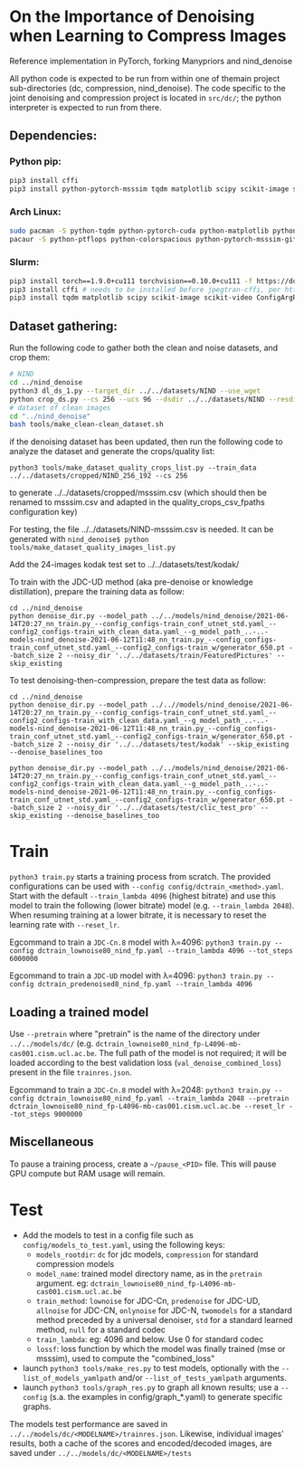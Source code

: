# On the Importance of Denoising when Learning to Compress Images

Reference implementation in PyTorch, forking Manypriors and nind_denoise

All python code is expected to be run from within one of themain  project sub-directories (dc, compression, nind_denoise). The code specific to the joint denoising and compression project is located in `src/dc/`; the python interpreter is expected to run from there.

## Dependencies:

### Python pip:

```bash
pip3 install cffi
pip3 install python-pytorch-msssim tqdm matplotlib scipy scikit-image scikit-video ConfigArgParse pyyaml h5py ptflops colorspacious pypng piqa opencv-python jpegtran-cffi mwclient piexif
```

### Arch Linux:

```bash
sudo pacman -S python-tqdm python-pytorch-cuda python-matplotlib python-configargparse python-yaml
pacaur -S python-ptflops python-colorspacious python-pytorch-msssim-git python-jpegtran-cffi python-scikit-image
```

### Slurm:

```bash
pip3 install torch==1.9.0+cu111 torchvision==0.10.0+cu111 -f https://download.pytorch.org/whl/torch_stable.html
pip3 install cffi # needs to be installed before jpegtran-cffi, per https://github.com/jbaiter/jpegtran-cffi/issues/27
pip3 install tqdm matplotlib scipy scikit-image scikit-video ConfigArgParse pyyaml h5py ptflops colorspacious pypng piqa opencv-python jpegtran-cffi mwclient piexif
```

## Dataset gathering:

Run the following code to gather both the clean and noise datasets, and crop them:

```bash
# NIND
cd ../nind_denoise
python3 dl_ds_1.py --target_dir ../../datasets/NIND --use_wget
python crop_ds.py --cs 256 --ucs 96 --dsdir ../../datasets/NIND --resdir ../../datasets/resized --max_threads 8
# dataset of clean images
cd "../nind_denoise"
bash tools/make_clean-clean_dataset.sh
```

if the denoising dataset has been updated, then run the following code to analyze the dataset and generate the crops/quality list:

```
python3 tools/make_dataset_quality_crops_list.py --train_data ../../datasets/cropped/NIND_256_192 --cs 256
```

to generate ../../datasets/cropped/msssim.csv (which should then be renamed to msssim.csv and adapted in the quality_crops_csv_fpaths configuration key)

For testing, the file ../../datasets/NIND-msssim.csv is needed. It can be generated with `nind_denoise$ python tools/make_dataset_quality_images_list.py `

Add the 24-images kodak test set to ../../datasets/test/kodak/

To train with the JDC-UD method (aka pre-denoise or knowledge distillation), prepare the training data as follow:

```
cd ../nind_denoise
python denoise_dir.py --model_path ../../models/nind_denoise/2021-06-14T20:27_nn_train.py_--config_configs-train_conf_utnet_std.yaml_--config2_configs-train_with_clean_data.yaml_--g_model_path_..-..-models-nind_denoise-2021-06-12T11:48_nn_train.py_--config_configs-train_conf_utnet_std.yaml_--config2_configs-train_w/generator_650.pt --batch_size 2 --noisy_dir '../../datasets/train/FeaturedPictures' --skip_existing
```

To test denoising-then-compression, prepare the test data as follow:

```
cd ../nind_denoise
python denoise_dir.py --model_path ../..//models/nind_denoise/2021-06-14T20:27_nn_train.py_--config_configs-train_conf_utnet_std.yaml_--config2_configs-train_with_clean_data.yaml_--g_model_path_..-..-models-nind_denoise-2021-06-12T11:48_nn_train.py_--config_configs-train_conf_utnet_std.yaml_--config2_configs-train_w/generator_650.pt --batch_size 2 --noisy_dir '../../datasets/test/kodak' --skip_existing --denoise_baselines_too

python denoise_dir.py --model_path ../../models/nind_denoise/2021-06-14T20:27_nn_train.py_--config_configs-train_conf_utnet_std.yaml_--config2_configs-train_with_clean_data.yaml_--g_model_path_..-..-models-nind_denoise-2021-06-12T11:48_nn_train.py_--config_configs-train_conf_utnet_std.yaml_--config2_configs-train_w/generator_650.pt --batch_size 2 --noisy_dir '../../datasets/test/clic_test_pro' --skip_existing --denoise_baselines_too

```

# Train

`python3 train.py` starts a training process from scratch. The provided configurations can be used with `--config config/dctrain_<method>.yaml`. Start with the default `--train_lambda 4096` (highest bitrate) and use this model to train the following (lower bitrate) model (e.g. `--train_lambda 2048`). When resuming training at a lower bitrate, it is necessary to reset the learning rate with `--reset_lr`.

Egcommand to train a `JDC-Cn.8` model with λ=4096: `python3 train.py --config dctrain_lownoise80_nind_fp.yaml --train_lambda 4096 --tot_steps 6000000`

Egcommand to train a `JDC-UD` model with λ=4096: `python3 train.py --config dctrain_predenoised8_nind_fp.yaml --train_lambda 4096`

## Loading a trained model

Use `--pretrain` where "pretrain" is the name of the directory under `../../models/dc/` (e.g. `dctrain_lownoise80_nind_fp-L4096-mb-cas001.cism.ucl.ac.be`. The full path of the model is not required; it will be loaded according to the best validation loss (`val_denoise_combined_loss`) present in the file `trainres.json`.

Egcommand to train a `JDC-Cn.8` model with λ=2048: `python3 train.py --config dctrain_lownoise80_nind_fp.yaml --train_lambda 2048 --pretrain dctrain_lownoise80_nind_fp-L4096-mb-cas001.cism.ucl.ac.be --reset_lr --tot_steps 9000000`

## Miscellaneous

To pause a training process, create a `~/pause_<PID>` file. This will pause GPU compute but RAM usage will remain.

# Test

- Add the models to test in a config file such as `config/models_to_test.yaml`, using the following keys:
  - `models_rootdir`: `dc` for jdc models, `compression` for standard compression models
  - `model_name`: trained model directory name, as in the `pretrain` argument. eg: `dctrain_lownoise80_nind_fp-L4096-mb-cas001.cism.ucl.ac.be`
  - `train_method`: `lownoise` for JDC-Cn, `predenoise` for JDC-UD, `allnoise` for JDC-CN, `onlynoise` for JDC-N, `twomodels` for a standard method preceded by a universal denoiser, `std` for a standard learned method, `null` for a standard codec
  - `train_lambda`: eg: 4096 and below. Use 0 for standard codec
  - `lossf`: loss function by which the model was finally trained (mse or msssim), used to compute the "combined_loss"
- launch `python3 tools/make_res.py` to test models, optionally with the `--list_of_models_yamlpath` and/or `--list_of_tests_yamlpath` arguments.
- launch `python3 tools/graph_res.py` to graph all known results; use a `--config` (s.a. the examples in config/graph_*.yaml) to generate specific graphs.

The models test performance are saved in `../../models/dc/<MODELNAME>/trainres.json`. Likewise, individual images' results, both a cache of the scores and encoded/decoded images, are saved under `../../models/dc/<MODELNAME>/tests`
